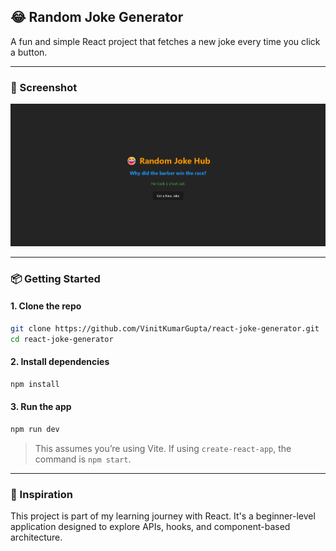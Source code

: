 ## 😂 Random Joke Generator

A fun and simple React project that fetches a new joke every time you click a button.

---

### 📸 Screenshot

![Joke Generator Screenshot](assets/screenshot.png)

---

### 📦 Getting Started

#### 1. Clone the repo

```bash
git clone https://github.com/VinitKumarGupta/react-joke-generator.git
cd react-joke-generator
```

#### 2. Install dependencies

```bash
npm install
```

#### 3. Run the app

```bash
npm run dev
```

> This assumes you’re using Vite. If using `create-react-app`, the command is `npm start`.

---

### 🧠 Inspiration

This project is part of my learning journey with React. It's a beginner-level application designed to explore APIs, hooks, and component-based architecture.
